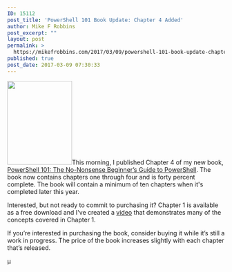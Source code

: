 ```yaml
---
ID: 15112
post_title: 'PowerShell 101 Book Update: Chapter 4 Added'
author: Mike F Robbins
post_excerpt: ""
layout: post
permalink: >
  https://mikefrobbins.com/2017/03/09/powershell-101-book-update-chapter-4-added/
published: true
post_date: 2017-03-09 07:30:33
---
```

<a href="https://leanpub.com/powershell101" target="_blank"><img class="alignleft wp-image-14969 size-full" src="http://mikefrobbins.com/wp-content/uploads/2017/01/powershell101-150x194.png" alt="" width="150" height="194" /></a>This morning, I published Chapter 4 of my new book, <a href="https://leanpub.com/powershell101" target="_blank">PowerShell 101: The No-Nonsense Beginner’s Guide to PowerShell</a>. The book now contains chapters one through four and is forty percent complete. The book will contain a minimum of ten chapters when it's completed later this year.

Interested, but not ready to commit to purchasing it? Chapter 1 is available as a free download and I've created a <a href="http://mikefrobbins.com/2017/02/02/video-powershell-101-the-no-nonsense-beginners-guide-to-powershell/" target="_blank">video</a> that demonstrates many of the concepts covered in Chapter 1.

If you’re interested in purchasing the book, consider buying it while it’s still a work in progress. The price of the book increases slightly with each chapter that’s released.

µ
